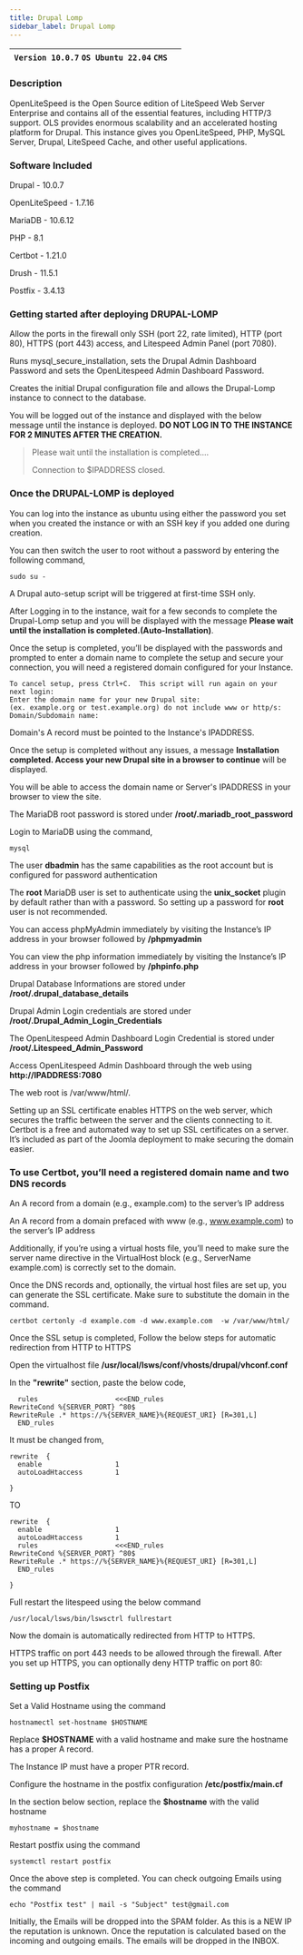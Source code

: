```yaml
---
title: Drupal Lomp
sidebar_label: Drupal Lomp
---
```


|**`Version 10.0.7` `OS Ubuntu 22.04` `CMS`**|  |
|--------------------------------------------|--|

### Description

OpenLiteSpeed is the Open Source edition of LiteSpeed Web Server Enterprise and contains all of the essential features, including HTTP/3 support. OLS provides enormous scalability and an accelerated hosting platform for Drupal. This instance gives you OpenLiteSpeed, PHP, MySQL Server, Drupal, LiteSpeed Cache, and other useful applications.

### Software Included

Drupal - 10.0.7

OpenLiteSpeed - 1.7.16

MariaDB - 10.6.12

PHP - 8.1

Certbot - 1.21.0

Drush -  11.5.1

Postfix - 3.4.13

### Getting started after deploying DRUPAL-LOMP

 Allow the ports in the firewall only SSH (port 22, rate limited), HTTP (port 80), HTTPS (port 443) access, and Litespeed Admin Panel (port 7080).

 Runs mysql_secure_installation, sets the Drupal Admin Dashboard Password and sets the OpenLitespeed Admin Dashboard Password.

 Creates the initial Drupal configuration file and allows the Drupal-Lomp instance to connect to the database.

You will be logged out of the instance and displayed with the below message until the instance is deployed.  **DO NOT LOG IN TO THE INSTANCE FOR 2 MINUTES AFTER THE CREATION.**

> Please wait until the installation is completed.... 
>
> Connection to $IPADDRESS closed.

### Once the DRUPAL-LOMP is deployed

 You can log into the instance as ubuntu using either the password you set when you created the instance or with an SSH key if you added one during creation.

You can then switch the user to root without a password by entering the following command,
~~~
sudo su -
~~~

 A Drupal auto-setup script will be triggered at first-time SSH only.

 After Logging in to the instance, wait for a few seconds to complete the Drupal-Lomp setup and you will be displayed with the message **Please wait until the installation is completed.(Auto-Installation)**.

 Once the setup is completed, you’ll be displayed with the passwords and prompted to enter a domain name to complete the setup and secure your connection, you will need a registered domain configured for your Instance.
~~~
To cancel setup, press Ctrl+C.  This script will run again on your next login:
Enter the domain name for your new Drupal site:
(ex. example.org or test.example.org) do not include www or http/s:
Domain/Subdomain name: 
~~~

 Domain's A record must be pointed to the Instance's IPADDRESS.

Once the setup is completed without any issues, a message **Installation completed. Access your new Drupal site in a browser to continue** will be displayed.

You will be able to access the domain name or Server's IPADDRESS in your browser to view the site.

 The MariaDB root password is stored under **/root/.mariadb_root_password**

 Login to MariaDB using the command,
 ~~~
 mysql
 ~~~

 The user **dbadmin** has the same capabilities as the root account but is configured for password authentication

 The **root** MariaDB user is set to authenticate using the **unix_socket** plugin by default rather than with a password. So setting up a password for **root** user is not recommended.

 You can access phpMyAdmin immediately by visiting the Instance’s IP address in your browser followed by **/phpmyadmin**

 You can view the php information immediately by visiting the Instance’s IP address in your browser followed by  **/phpinfo.php**

 Drupal Database Informations are stored under **/root/.drupal_database_details**

 Drupal Admin Login credentials are stored under **/root/.Drupal_Admin_Login_Credentials**

 The OpenLitespeed Admin Dashboard Login Credential is stored under  **/root/.Litespeed_Admin_Password**

 Access OpenLitespeed Admin Dashboard through the web using **http://IPADDRESS:7080**

 The web root is /var/www/html/.

Setting up an SSL certificate enables HTTPS on the web server, which secures the traffic between the server and the clients connecting to it. Certbot is a free and automated way to set up SSL certificates on a server. It’s included as part of the Joomla deployment to make securing the domain easier.

### To use Certbot, you’ll need a registered domain name and two DNS records

An A record from a domain (e.g., example.com) to the server’s IP address

An A record from a domain prefaced with www (e.g., www.example.com) to the server’s IP address

Additionally, if you’re using a virtual hosts file, you’ll need to make sure the server name directive in the VirtualHost block (e.g., ServerName example.com) is correctly set to the domain.

Once the DNS records and, optionally, the virtual host files are set up, you can generate the SSL certificate. Make sure to substitute the domain in the command.

~~~
certbot certonly -d example.com -d www.example.com  -w /var/www/html/
~~~

 Once the SSL setup is completed, Follow the below steps for automatic redirection from HTTP to HTTPS

 Open the virtualhost file **/usr/local/lsws/conf/vhosts/drupal/vhconf.conf**

 In the **"rewrite"** section, paste the below code,
~~~
  rules                   <<<END_rules
RewriteCond %{SERVER_PORT} ^80$
RewriteRule .* https://%{SERVER_NAME}%{REQUEST_URI} [R=301,L]
  END_rules
~~~

It must be changed from,
~~~
rewrite  {
  enable                  1
  autoLoadHtaccess        1
  
}
~~~

TO
~~~
rewrite  {
  enable                  1
  autoLoadHtaccess        1
  rules                   <<<END_rules
RewriteCond %{SERVER_PORT} ^80$
RewriteRule .* https://%{SERVER_NAME}%{REQUEST_URI} [R=301,L]
  END_rules

}
~~~

Full restart the litespeed using the below command
~~~
/usr/local/lsws/bin/lswsctrl fullrestart
~~~

Now the domain is automatically redirected from HTTP to HTTPS.

HTTPS traffic on port 443 needs to be allowed through the firewall. After you set up HTTPS, you can optionally deny HTTP traffic on port 80:

### Setting up Postfix

 Set a Valid Hostname using the command 
 ~~~
 hostnamectl set-hostname $HOSTNAME
 ~~~
 
 Replace **$HOSTNAME** with a valid hostname and make sure the hostname has a proper A record.

 The Instance IP must have a proper PTR record.

 Configure the hostname in the postfix configuration **/etc/postfix/main.cf**

In the section below section, replace the **$hostname** with the valid hostname
~~~
myhostname = $hostname
~~~

 Restart postfix using the command
~~~
systemctl restart postfix
~~~

 Once the above step is completed. You can check outgoing Emails using the command
~~~
echo "Postfix test" | mail -s "Subject" test@gmail.com
~~~

Initially, the Emails will be dropped into the SPAM folder. As this is a NEW IP the reputation is unknown. Once the reputation is calculated based on the incoming and outgoing emails. The emails will be dropped in the INBOX.
